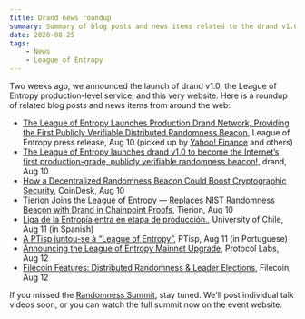 ```yaml
---
title: Drand news roundup
summary: Summary of blog posts and news items related to the drand v1.0 announcement.
date: 2020-08-25
tags:
    - News
    - League of Entropy
---
```


Two weeks ago, we announced the launch of drand v1.0, the League of Entropy production-level service, and this very website. Here is a roundup of related blog posts and news items from around the web:

* [The League of Entropy Launches Production Drand Network, Providing the First Publicly Verifiable Distributed Randomness Beacon](https://www.prnewswire.com/news-releases/the-league-of-entropy-launches-production-drand-network-providing-the-first-publicly-verifiable-distributed-randomness-beacon-301109096.html), League of Entropy press release, Aug 10 (picked up by [Yahoo! Finance](https://finance.yahoo.com/news/league-entropy-launches-production-drand-140000595.html) and others)
* [The League of Entropy launches drand v1.0 to become the Internet’s first production-grade, publicly verifiable randomness beacon!](https://drand.love/blog/2020/08/10/drand-launches-v1-0/), drand, Aug 10
* [How a Decentralized Randomness Beacon Could Boost Cryptographic Security](https://www.coindesk.com/how-a-decentralized-randomness-beacon-could-boost-cryptographic-security), CoinDesk, Aug 10
* [Tierion Joins the League of Entropy — Replaces NIST Randomness Beacon with Drand in Chainpoint Proofs](https://medium.com/tierion/tierion-joins-the-league-of-entropy-replaces-nist-randomness-beacon-with-drand-in-chainpoint-9f3c32f0cd9b), Tierion, Aug 10
* [Liga de la Entropía entra en etapa de producción.](https://www.clcert.cl/2020/08/11/drand_uchile.html), University of Chile, Aug 11 (in Spanish)
* [A PTisp juntou-se à “League of Entropy”](https://blog.ptisp.pt/a-ptisp-juntou-se-league-of-entropy/), PTisp, Aug 11 (in Portuguese)
* [Announcing the League of Entropy Mainnet Upgrade](https://protocol.ai/blog/announcing-league-of-entropy-mainnet-upgrade/), Protocol Labs, Aug 12
* [Filecoin Features: Distributed Randomness & Leader Elections](https://filecoin.io/blog/distributed-randomness-and-leader-elections/), Filecoin, Aug 12

If you missed the [Randomness Summit](https://randomness2020.com/), stay tuned. We'll post individual talk videos soon, or you can watch the full summit now on the event website.

